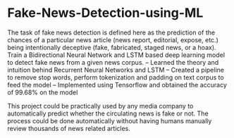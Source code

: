 # Fake-News-Detection-using-ML
The task of fake news detection is defined here as the prediction of the chances of a particular news article (news report, editorial, expose, etc.) being intentionally deceptive (fake, fabricated, staged news, or a hoax).
Train a Bidirectional Neural Network and LSTM based deep learning model to detect fake news from a given news corpus.
– Learned the theory and intuition behind Recurrent Neural Networks and LSTM
– Created a pipeline to remove stop words, perform tokenization and padding on text corpus to feed the model
– Implemented using Tensorflow and obtained the accuracy of 99.68% on the model

This project could be practically used by any media company to automatically predict whether the circulating news is fake or not. The process could be done automatically without having humans manually review thousands of news related articles.
